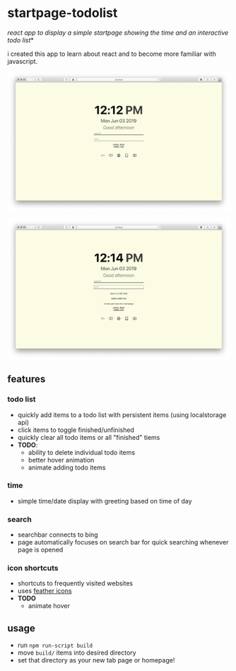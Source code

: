 # startpage-todolist

*react app to display a simple startpage showing the time and an interactive todo list**

i created this app to learn about react and to become more familiar with javascript.

![screenshot 1](preview/preview.png)

![screenshot 1](preview/preview-todo.png)

## features

### todo list
- quickly add items to a todo list with persistent items (using localstorage api)
- click items to toggle finished/unfinished
- quickly clear all todo items or all "finished" tiems
- **TODO**:
    - ability to delete individual todo items
    - better hover animation
    - animate adding todo items

### time
- simple time/date display with greeting based on time of day

### search
- searchbar connects to bing
- page automatically focuses on search bar for quick searching whenever page is opened

### icon shortcuts
- shortcuts to frequently visited websites
- uses [feather icons](https://github.com/feathericons/react-feather)
- **TODO**
    - animate hover

## usage

- run `npm run-script build`
- move `build/` items into desired directory
- set that directory as your new tab page or homepage!